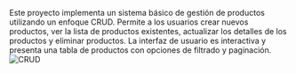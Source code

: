Este proyecto implementa un sistema básico de gestión de productos utilizando un enfoque CRUD. Permite a los usuarios crear nuevos productos, ver la lista de productos existentes, actualizar los detalles de los productos y eliminar productos. La interfaz de usuario es interactiva y presenta una tabla de productos con opciones de filtrado y paginación.![CRUD](https://github.com/Aleksander501/CRUD-PHP/assets/95360519/b0784eb6-53af-4fed-9f61-592e1ad937a3)
